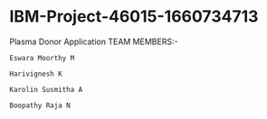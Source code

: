 # IBM-Project-46015-1660734713
Plasma Donor Application
TEAM MEMBERS:-

    Eswara Moorthy M

    Harivignesh K

    Karolin Susmitha A

    Boopathy Raja N
